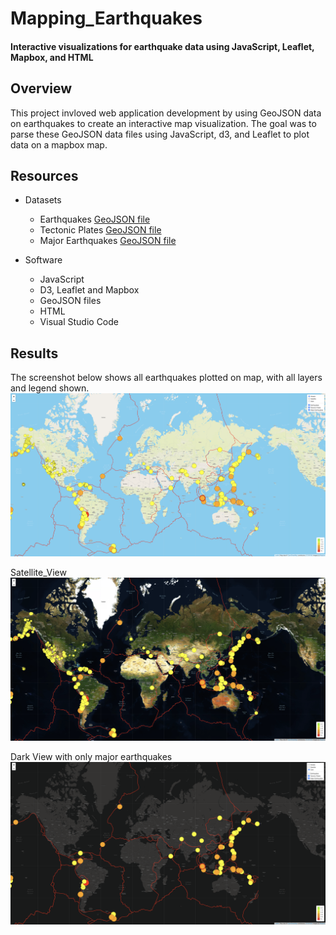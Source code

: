 # Mapping_Earthquakes
#### Interactive visualizations for earthquake data using JavaScript, Leaflet, Mapbox, and HTML

## Overview
This project invloved web application development by using GeoJSON data on earthquakes to create an interactive map visualization. The goal was to parse these GeoJSON data files using JavaScript, d3, and Leaflet to plot data on a mapbox map. 

## Resources
- Datasets
  - Earthquakes [GeoJSON file](https://earthquake.usgs.gov/earthquakes/feed/v1.0/summary/all_week.geojson)
  - Tectonic Plates [GeoJSON file](https://raw.githubusercontent.com/fraxen/tectonicplates/master/GeoJSON/PB2002_boundaries.json)
  - Major Earthquakes [GeoJSON file](https://earthquake.usgs.gov/earthquakes/feed/v1.0/summary/4.5_week.geojson)

- Software
  - JavaScript
  - D3, Leaflet and Mapbox
  - GeoJSON files
  - HTML
  - Visual Studio Code

## Results
The screenshot below shows all earthquakes plotted on map, with all layers and legend shown.
![Interactive_Map_With_Earthquakes_TectonicPlates_Layers_Legend](https://github.com/abhi82git/Mapping_Earthquakes/blob/950baa6724f47ba818f233b75c8daa3418db61be/Interactive_MAp_With_Earthquakes_TectonicPlates_Layers_Legend.png)

Satellite_View
![Satellite_View](https://github.com/abhi82git/Mapping_Earthquakes/blob/950baa6724f47ba818f233b75c8daa3418db61be/Satellite_View.png)

Dark View with only major earthquakes
![Dark_View_Only_Major](https://github.com/abhi82git/Mapping_Earthquakes/blob/950baa6724f47ba818f233b75c8daa3418db61be/Dark_View_Only_Major.png)